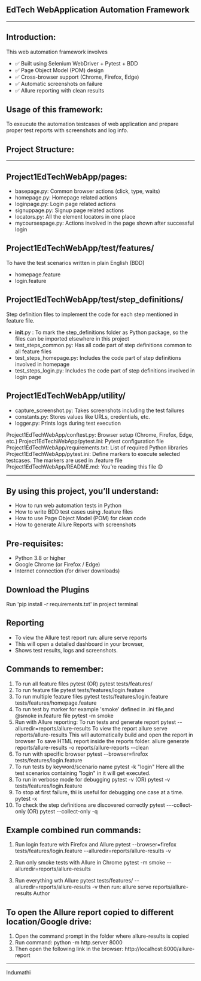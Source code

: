 EdTech WebApplication Automation Framework
----
-------------------------
Introduction:
---
This web automation framework involves

- ✅ Built using Selenium WebDriver + Pytest + BDD
- ✅ Page Object Model (POM) design
- ✅ Cross-browser support (Chrome, Firefox, Edge)
- ✅ Automatic screenshots on failure
- ✅ Allure reporting with clean results

Usage of this framework:
---------
To exeucute the automation testcases of web application and prepare proper test reports with screenshots and log info.

Project Structure:
-----------------
------------------------------
Project1EdTechWebApp/pages:
-----

- basepage.py: Common browser actions (click, type, waits)
- homepage.py: Homepage related actions
- loginpage.py: Login page related actions
- signuppage.py: Signup page related actions
- locators.py: All the element locators in one place
- mycoursespage.py: Actions involved in the page shown after successful login

Project1EdTechWebApp/test/features/
-------------
To have the test scenarios written in plain English (BDD)

- homepage.feature
- login.feature

Project1EdTechWebApp/test/step_definitions/
-------
Step definition files to implement the code for each step mentioned in feature file.

- __init__.py : To mark the step_definitions folder as Python package, so the files can be imported elsewhere in this
  project
- test_steps_common.py: Has all code part of step definitions common to all feature files
- test_steps_homepage.py: Includes the code part of step definitions involved in homepage
- test_steps_login.py: Includes the code part of step definitions involved in login page

Project1EdTechWebApp/utility/
---------------

- capture_screenshot.py: Takes screenshots including the test failures
- constants.py: Stores values like URLs, credentials, etc.
- logger.py: Prints logs during test execution

Project1EdTechWebApp/conftest.py: Browser setup (Chrome, Firefox, Edge, etc.)
Project1EdTechWebApp/pytest.ini: Pytest configuration file
Project1EdTechWebApp/requirements.txt: List of required Python libraries
Project1EdTechWebApp/pytest.ini: Define markers to execute selected testcases. The markers are used in .feature file
Project1EdTechWebApp/README.md: You’re reading this file 😊

---------------------------------
By using this project, you’ll understand:
----

- How to run web automation tests in Python
- How to write BDD test cases using .feature files
- How to use Page Object Model (POM) for clean code
- How to generate Allure Reports with screenshots

Pre-requisites:
----

- Python 3.8 or higher
- Google Chrome (or Firefox / Edge)
- Internet connection (for driver downloads)

Download the Plugins
-----
Run 'pip install -r requirements.txt' in project terminal

Reporting
----------

- To view the Allure test report run: allure serve reports
- This will open a detailed dashboard in your browser,
- Shows test results, logs and screenshots.

Commands to remember:
-------

1. To run all feature files
   pytest   (OR)  pytest tests/features/
2. To run feature file
   pytest tests/features/login.feature
3. To run multiple feature files
   pytest tests/features/login.feature tests/features/homepage.feature
4. To run test by marker for example 'smoke' defined in .ini file,and @smoke in.feature file
   pytest -m smoke
5. Run with Allure reporting: To run tests and generate report
   pytest --alluredir=reports/allure-results
   To view the report
   allure serve reports/allure-results
   This will automatically build and open the report in browser
   To save HTML report inside the reports folder.
   allure generate reports/allure-results -o reports/allure-reports --clean
6. To run with specific browser
   pytest --browser=firefox tests/features/login.feature
7. To run tests by keyword/scenario name
   pytest -k "login"
   Here all the test scenarios containing "login" in it will get executed.
8. To run in verbose mode for debugging
   pytest -v  (OR)  pytest -v tests/features/login.feature
9. To stop at first failure, thi is useful for debugging one case at a time.
   pytest -x
10. To check the step definitions are discovered correctly
    pytest ---collect-only   (OR)   pytest --collect-only -q

Example combined run commands:
------

1. Run login feature with Firefox and Allure
   pytest --browser=firefox tests/features/login.feature --alluredir=reports/allure-results -v

2. Run only smoke tests with Allure in Chrome
   pytest -m smoke --alluredir=reports/allure-results

3. Run everything wth Allure
   pytest tests/features/ --alluredir=reports/allure-results -v
   then run: allure serve reports/allure-results
   Author


To open the Allure report copied to different location/Google drive:
--------------
1. Open the command prompt in the folder where allure-results is copied
2. Run command: python -m http.server 8000
3. Then open the following link in the browser: http://localhost:8000/allure-report

-------
Indumathi

